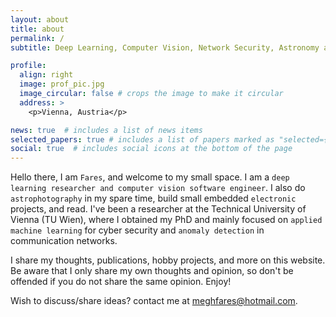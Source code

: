```yaml
---
layout: about
title: about
permalink: /
subtitle: Deep Learning, Computer Vision, Network Security, Astronomy and Electronics.

profile:
  align: right
  image: prof_pic.jpg
  image_circular: false # crops the image to make it circular
  address: >
    <p>Vienna, Austria</p>

news: true  # includes a list of news items
selected_papers: true # includes a list of papers marked as "selected={true}"
social: true  # includes social icons at the bottom of the page
---
```


Hello there, I am `Fares`, and welcome to my small space. I am a `deep learning researcher and computer vision software engineer`. I also do `astrophotography` in my spare time, build small embedded `electronic` projects, and read. I've been a researcher at the Technical University of Vienna (TU Wien), where I obtained my PhD and mainly focused on `applied machine learning` for cyber security and `anomaly detection` in communication networks.

I share my thoughts, publications, hobby projects, and more on this website. Be aware that I only share my own thoughts and opinion, so don't be offended if you do not share the same opinion. Enjoy!

Wish to discuss/share ideas? contact me at meghfares@hotmail.com.

